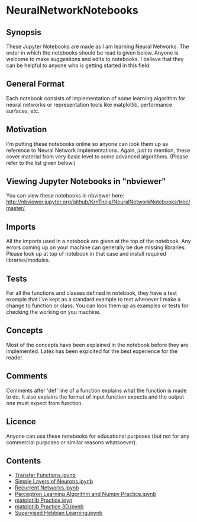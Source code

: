 # NeuralNetworkNotebooks

## Synopsis

These Jupyter Notebooks are made as I am learning Neural Networks. The order in which the notebooks should be read is given below. Anyone is welcome to make suggestions and edits to notebooks. I believe that they can be helpful to anyone who is getting started in this field. 

## General Format

Each notebook consists of implementation of some learning algorithm for neural networks or representation tools like matplotlib, performance surfaces, etc.

## Motivation

I'm putting these notebooks online so anyone can look them up as reference to Neural Network implementations. Again, just to mention, these cover material from very basic level to some advanced algorithms. (Please refer to the list given below.)

## Viewing Jupyter Notebooks in "nbviewer"

You can view these notebooks in nbviewer here: http://nbviewer.jupyter.org/github/KrnTneja/NeuralNetworkNotebooks/tree/master/

## Imports

All the imports used in a notebook are given at the top of the notebook. Any errors coming up on your machine can generally be due missing libraries. Please look up at top of notebook in that case and install required libraries/modules.

## Tests

For all the functions and classes defined in notebook, they have a test example that I've kept as a standard example to test whenever I make a change to function or class. You can look them up as examples or tests for checking the working on you machine. 

## Concepts

Most of the concepts have been explained in the notebook before they are implemented. Latex has been exploited for the best experience for the reader.

## Comments

Comments after 'def' line of a function explains what the function is made to do. It also explains the format of input function expects and the output one must expect from function.

## Licence

Anyone can use these notebooks for educational purposes (but not for any commercial purposes or similar reasons whatsoever).

## Contents

<ul>
<li><a href="https://github.com/KrnTneja/NeuralNetworkNotebooks/blob/master/Transfer%20Functions.ipynb">Transfer Functions.ipynb</a></li>
<li><a href="https://github.com/KrnTneja/NeuralNetworkNotebooks/blob/master/Simple%20Layers%20of%20Neurons.ipynb">Simple Layers of Neurons.ipynb</a></li>
<li><a href= "https://github.com/KrnTneja/NeuralNetworkNotebooks/blob/master/Recurrent%20Networks.ipynb">Recurrent Networks.ipynb</a></li>
<li><a href= "https://github.com/KrnTneja/NeuralNetworkNotebooks/blob/master/Perceptron%20Learning%20Algorithm%20and%20Numpy%20Practice.ipynb">Perceptron Learning Algorithm and Numpy Practice.ipynb</a></li>
<li><a href= "https://github.com/KrnTneja/NeuralNetworkNotebooks/blob/master/matplotlib%20Practice.ipynb">matplotlib Practice.ipyn</a></li>
<li><a href= "https://github.com/KrnTneja/NeuralNetworkNotebooks/blob/master/matplotlib%20Practice%203D.ipynb">matplotlib Practice 3D.ipynb</a></li>
<li><a href= "https://github.com/KrnTneja/NeuralNetworkNotebooks/blob/master/Supervised%20Hebbian%20Learning.ipynb">Supervised Hebbian Learning.ipynb</a></li>
<!--<li>Performance Optimization.ipynb</li>
<li>Widrow-Hoff Learning.ipynb</li>
<li>Backpropagation.ipynb</li>
 <li>Fruit Classification using Backpropagation.ipynb</li> -->
</ul>

